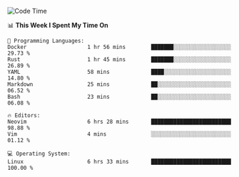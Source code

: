 <!-- [![Top Langs](https://github-readme-stats.vercel.app/api/top-langs/?username=gagahsyuja&theme=dracula&hide_border=true&border_radius=7)](https://github.com/anuraghazra/github-readme-stats) -->

<!--START_SECTION:waka-->
![Code Time](http://img.shields.io/badge/Code%20Time-927%20hrs%203%20mins-blue)

📊 **This Week I Spent My Time On** 

```text
💬 Programming Languages: 
Docker                   1 hr 56 mins        ███████░░░░░░░░░░░░░░░░░░   29.73 % 
Rust                     1 hr 45 mins        ███████░░░░░░░░░░░░░░░░░░   26.89 % 
YAML                     58 mins             ████░░░░░░░░░░░░░░░░░░░░░   14.80 % 
Markdown                 25 mins             ██░░░░░░░░░░░░░░░░░░░░░░░   06.52 % 
Bash                     23 mins             ██░░░░░░░░░░░░░░░░░░░░░░░   06.08 % 

🔥 Editors: 
Neovim                   6 hrs 28 mins       █████████████████████████   98.88 % 
Vim                      4 mins              ░░░░░░░░░░░░░░░░░░░░░░░░░   01.12 % 

💻 Operating System: 
Linux                    6 hrs 33 mins       █████████████████████████   100.00 % 
```


<!--END_SECTION:waka-->
